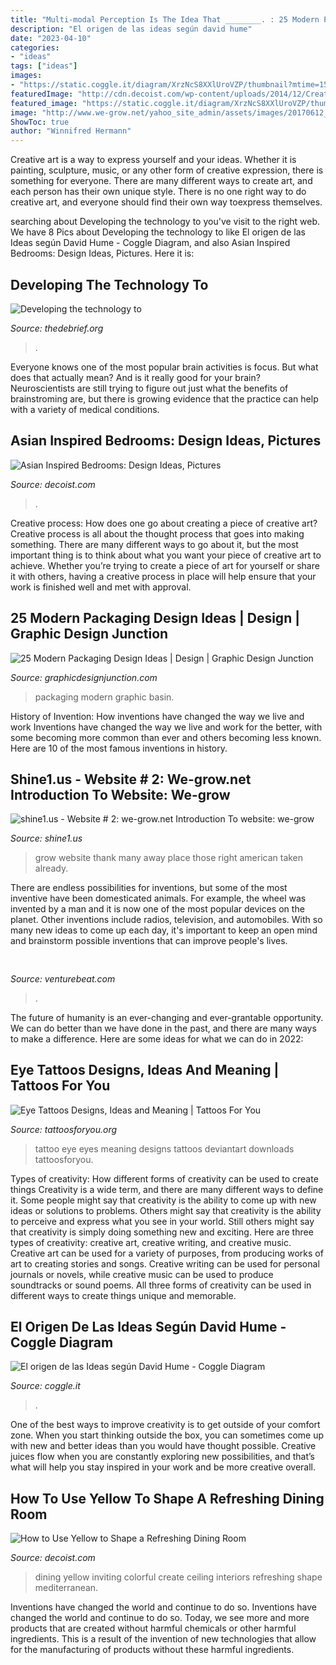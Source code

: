 ```yaml
---
title: "Multi-modal Perception Is The Idea That ________. : 25 Modern Packaging Design Ideas"
description: "El origen de las ideas según david hume"
date: "2023-04-10"
categories:
- "ideas"
tags: ["ideas"]
images:
- "https://static.coggle.it/diagram/XrzNcS8XXlUroVZP/thumbnail?mtime=1589479790406"
featuredImage: "http://cdn.decoist.com/wp-content/uploads/2014/12/Create-an-inviting-dining-room-with-yellow.jpg"
featured_image: "https://static.coggle.it/diagram/XrzNcS8XXlUroVZP/thumbnail?mtime=1589479790406"
image: "http://www.we-grow.net/yahoo_site_admin/assets/images/20170612_120117.162103122_std.jpg"
ShowToc: true
author: "Winnifred Hermann"
---
```



Creative art is a way to express yourself and your ideas. Whether it is painting, sculpture, music, or any other form of creative expression, there is something for everyone. There are many different ways to create art, and each person has their own unique style. There is no one right way to do creative art, and everyone should find their own way toexpress themselves.

	

		
searching about Developing the technology to you've visit to the right web. We have 8 Pics about Developing the technology to like El origen de las Ideas según David Hume - Coggle Diagram,  and also Asian Inspired Bedrooms: Design Ideas, Pictures. Here it is:
		
    
## Developing The Technology To

<img loading=lazy src="https://thedebrief.org/wp-content/uploads/2021/05/perception-of-time-1400x966.jpg" onerror="this.onerror=null;this.src='https://tse3.mm.bing.net/th?id=OIP.9P6ikRu3LyQLh1h5vCaslQHaFH&amp;pid=15.1';" alt="Developing the technology to">

_Source: thedebrief.org_

>. 

	

Everyone knows one of the most popular brain activities is focus. But what does that actually mean? And is it really good for your brain? Neuroscientists are still trying to figure out just what the benefits of brainstroming are, but there is growing evidence that the practice can help with a variety of medical conditions.

    
## Asian Inspired Bedrooms: Design Ideas, Pictures

<img loading=lazy src="https://cdn.decoist.com/wp-content/uploads/2014/03/Another-look-at-the-serene-bedroom.jpg" onerror="this.onerror=null;this.src='https://tse1.mm.bing.net/th?id=OIP.JJ2mMC1_dzVR5eu8AeuPugHaE7&amp;pid=15.1';" alt="Asian Inspired Bedrooms: Design Ideas, Pictures">

_Source: decoist.com_

>. 

	

Creative process: How does one go about creating a piece of creative art?
Creative process is all about the thought process that goes into making something. There are many different ways to go about it, but the most important thing is to think about what you want your piece of creative art to achieve. Whether you’re trying to create a piece of art for yourself or share it with others, having a creative process in place will help ensure that your work is finished well and met with approval.

    
## 25 Modern Packaging Design Ideas | Design | Graphic Design Junction

<img loading=lazy src="http://graphicdesignjunction.com/wp-content/uploads/2013/03/packaging-design-2013-7-1.jpg" onerror="this.onerror=null;this.src='https://tse2.mm.bing.net/th?id=OIP.uVdoGGwgvYELoJ68r-E3wQHaHp&amp;pid=15.1';" alt="25 Modern Packaging Design Ideas | Design | Graphic Design Junction">

_Source: graphicdesignjunction.com_

>packaging modern graphic basin. 

	

History of Invention: How inventions have changed the way we live and work
Inventions have changed the way we live and work for the better, with some becoming more common than ever and others becoming less known. Here are 10 of the most famous inventions in history.

    
## Shine1.us - Website # 2: We-grow.net ﻿Introduction To Website: We-grow

<img loading=lazy src="http://www.we-grow.net/yahoo_site_admin/assets/images/20170612_120117.162103122_std.jpg" onerror="this.onerror=null;this.src='https://tse1.mm.bing.net/th?id=OIP.l8l-7P0bMGcnG7cwlyqnxQHaJ3&amp;pid=15.1';" alt="shine1.us - Website # 2: we-grow.net ﻿Introduction To website: we-grow">

_Source: shine1.us_

>grow website thank many away place those right american taken already. 

	

There are endless possibilities for inventions, but some of the most inventive have been domesticated animals. For example, the wheel was invented by a man and it is now one of the most popular devices on the planet. Other inventions include radios, television, and automobiles. With so many new ideas to come up each day, it's important to keep an open mind and brainstorm possible inventions that can improve people's lives.

    
## 

<img loading=lazy src="https://venturebeat.com/wp-content/uploads/2020/01/Cruise-Track-4-Inside-Vehicle.jpg?w=800" onerror="this.onerror=null;this.src='https://tse3.mm.bing.net/th?id=OIP.yrzj_xT8CPpaMnmsbaoxwAHaFj&amp;pid=15.1';" alt="">

_Source: venturebeat.com_

>. 

	

The future of humanity is an ever-changing and ever-grantable opportunity. We can do better than we have done in the past, and there are many ways to make a difference. Here are some ideas for what we can do in 2022: 

    
## Eye Tattoos Designs, Ideas And Meaning | Tattoos For You

<img loading=lazy src="http://www.tattoosforyou.org/wp-content/uploads/2013/09/Tattoo-Eyes.jpg" onerror="this.onerror=null;this.src='https://tse3.mm.bing.net/th?id=OIP.UW4oYeeKytcH3evpm9XWEgHaHa&amp;pid=15.1';" alt="Eye Tattoos Designs, Ideas and Meaning | Tattoos For You">

_Source: tattoosforyou.org_

>tattoo eye eyes meaning designs tattoos deviantart downloads tattoosforyou. 

	

Types of creativity: How different forms of creativity can be used to create things
Creativity is a wide term, and there are many different ways to define it. Some people might say that creativity is the ability to come up with new ideas or solutions to problems. Others might say that creativity is the ability to perceive and express what you see in your world. Still others might say that creativity is simply doing something new and exciting. Here are three types of creativity: creative art, creative writing, and creative music.
Creative art can be used for a variety of purposes, from producing works of art to creating stories and songs. Creative writing can be used for personal journals or novels, while creative music can be used to produce soundtracks or sound poems. All three forms of creativity can be used in different ways to create things unique and memorable.

    
## El Origen De Las Ideas Según David Hume - Coggle Diagram

<img loading=lazy src="https://static.coggle.it/diagram/XrzNcS8XXlUroVZP/thumbnail?mtime=1589479790406" onerror="this.onerror=null;this.src='https://tse2.mm.bing.net/th?id=OIP.3jo9Y_SCrl3V09_Go3CVpAHaDZ&amp;pid=15.1';" alt="El origen de las Ideas según David Hume - Coggle Diagram">

_Source: coggle.it_

>. 

	

One of the best ways to improve creativity is to get outside of your comfort zone. When you start thinking outside the box, you can sometimes come up with new and better ideas than you would have thought possible. Creative juices flow when you are constantly exploring new possibilities, and that’s what will help you stay inspired in your work and be more creative overall.

    
## How To Use Yellow To Shape A Refreshing Dining Room

<img loading=lazy src="http://cdn.decoist.com/wp-content/uploads/2014/12/Create-an-inviting-dining-room-with-yellow.jpg" onerror="this.onerror=null;this.src='https://tse1.mm.bing.net/th?id=OIP.KdhjNFl3GgsgTVfAB9VtFwHaF7&amp;pid=15.1';" alt="How to Use Yellow to Shape a Refreshing Dining Room">

_Source: decoist.com_

>dining yellow inviting colorful create ceiling interiors refreshing shape mediterranean. 

	

Inventions have changed the world and continue to do so.
Inventions have changed the world and continue to do so. Today, we see more and more products that are created without harmful chemicals or other harmful ingredients. This is a result of the invention of new technologies that allow for the manufacturing of products without these harmful ingredients.

